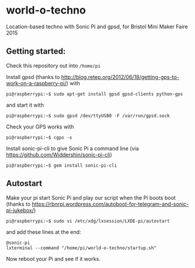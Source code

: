 # world-o-techno
Location-based techno with Sonic Pi and gpsd, for Bristol Mini Maker Faire 2015

## Getting started:

Check this repository out into ```/home/pi```

Install gpsd (thanks to http://blog.retep.org/2012/06/18/getting-gps-to-work-on-a-raspberry-pi/) with
```
pi@raspberrypi:~$ sudo apt-get install gpsd gpsd-clients python-gps
```
and start it with
```
pi@raspberrypi:~$ sudo gpsd /dev/ttyUSB0 -F /var/run/gpsd.sock
```

Check your GPS works with
```
pi@raspberrypi:~$ cgps -s
```

Install sonic-pi-cli to give Sonic Pi a command line (via https://github.com/Widdershin/sonic-pi-cli)
```
pi@raspberrypi:~$ gem install sonic-pi-cli
```

## Autostart

Make your pi start Sonic Pi and play our script when the Pi boots boot (thanks to
https://rbnrpi.wordpress.com/autoboot-for-telegram-and-sonic-pi-jukebox/)
```
pi@raspberrypi:~$ sudo vi /etc/xdg/lxsession/LXDE-pi/autostart
```
and add these lines at the end:
```
@sonic-pi
lxterminal --command "/home/pi/world-o-techno/startup.sh"
```

Now reboot your Pi and see if it works.

